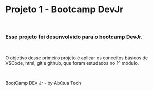 <h1>Projeto 1 - Bootcamp DevJr</h1><BR>

<h3>Esse projeto foi desenvolvido para o bootcamp DevJr.</h3><BR>

<p>O objetivo desse primeiro projeto é aplicar os conceitos básicos de VSCode, html, git e github, que foram estudados no 1º módulo. </p><BR>
  
<p>BootCamp DEv Jr - by Abútua Tech</p>
